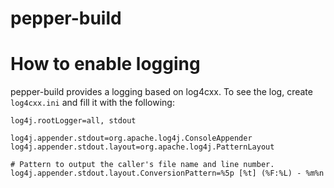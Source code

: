 # pepper-build

# How to enable logging

pepper-build provides a logging based on log4cxx. To see the log, create `log4cxx.ini` and fill it with the following:
```
log4j.rootLogger=all, stdout

log4j.appender.stdout=org.apache.log4j.ConsoleAppender
log4j.appender.stdout.layout=org.apache.log4j.PatternLayout

# Pattern to output the caller's file name and line number.
log4j.appender.stdout.layout.ConversionPattern=%5p [%t] (%F:%L) - %m%n
```
